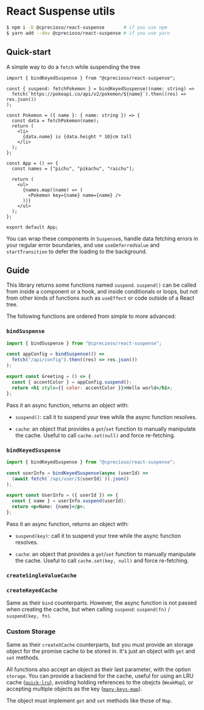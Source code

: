# React Suspense utils

```sh
$ npm i -D @cprecioso/react-suspense       # if you use npm
$ yarn add --dev @cprecioso/react-suspense # if you use yarn
```

## Quick-start

A simple way to do a `fetch` while suspending the tree

```tsx
import { bindKeyedSuspense } from "@cprecioso/react-suspense";

const { suspend: fetchPokemon } = bindKeyedSuspense((name: string) =>
  fetch(`https://pokeapi.co/api/v2/pokemon/${name}`).then((res) => res.json())
);

const Pokemon = ({ name }: { name: string }) => {
  const data = fetchPokemon(name);
  return (
    <li>
      {data.name} is {data.height * 10}cm tall
    </li>
  );
};

const App = () => {
  const names = ["pichu", "pikachu", "raichu"];

  return (
    <ul>
      {names.map((name) => (
        <Pokemon key={name} name={name} />
      ))}
    </ul>
  );
};

export default App;
```

You can wrap these components in `Suspense`s, handle data fetching errors in
your regular error boundaries, and use `useDeferredValue` and `startTransition`
to defer the loading to the background.

## Guide

This library returns some functions named `suspend`. `suspend()` can be called
from inside a component or a hook, and inside conditionals or loops, but not
from other kinds of functions such as `useEffect` or code outside of a React
tree.

The following functions are ordered from simple to more advanced:

### `bindSuspense`

```jsx
import { bindSuspense } from "@cprecioso/react-suspense";

const appConfig = bindSuspense(() =>
  fetch("/api/config").then((res) => res.json())
);

export const Greeting = () => {
  const { accentColor } = appConfig.suspend();
  return <h1 style={{ color: accentColor }}>Hello world</h1>;
};
```

Pass it an async function, returns an object with:

- `suspend()`: call it to suspend your tree while the async function resolves.

- `cache`: an object that provides a `get`/`set` function to manually manipulate
  the cache. Useful to call `cache.set(null)` and force re-fetching.

### `bindKeyedSuspense`

```jsx
import { bindKeyedSuspense } from "@cprecioso/react-suspense";

const userInfo = bindKeyedSuspense(async (userId) =>
  (await fetch(`/api/user/${userId}`)).json()
);

export const UserInfo = ({ userId }) => {
  const { name } = userInfo.suspend(userId);
  return <p>Name: {name}</p>;
};
```

Pass it an async function, returns an object with:

- `suspend(key)`: call it to suspend your tree while the async function
  resolves.

- `cache`: an object that provides a `get`/`set` function to manually manipulate
  the cache. Useful to call `cache.set(key, null)` and force re-fetching.

### `createSingleValueCache`

### `createKeyedCache`

Same as their `bind` counterparts. However, the async function is not passed
when creating the cache, but when calling `suspend`: `suspend(fn)` /
`suspend(key, fn)`.

### Custom Storage

Same as their `createXCache` counterparts, but you must provide an storage
object for the promise cache to be stored in. It's just an object with `get` and
`set` methods.

All functions also accept an object as their last parameter, with the option
`storage`. You can provide a backend for the cache, useful for using an LRU
cache ([`quick-lru`](https://github.com/sindresorhus/quick-lru)), avoiding
holding references to the obejcts (`WeakMap`), or accepting multiple objects as
the key ([`many-keys-map`](https://github.com/fregante/many-keys-map)).

The object must implement `get` and `set` methods like those of `Map`.
